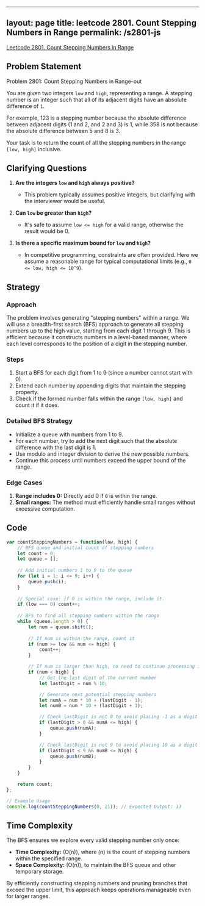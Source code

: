 
---
layout: page
title: leetcode 2801. Count Stepping Numbers in Range
permalink: /s2801-js
---
[Leetcode 2801. Count Stepping Numbers in Range](https://algoadvance.github.io/algoadvance/l2801)
## Problem Statement

Problem 2801: Count Stepping Numbers in Range-out

You are given two integers `low` and `high`, representing a range. A stepping number is an integer such that all of its adjacent digits have an absolute difference of `1`.

For example, 123 is a stepping number because the absolute difference between adjacent digits (1 and 2, and 2 and 3) is 1, while 358 is not because the absolute difference between 5 and 8 is 3.

Your task is to return the count of all the stepping numbers in the range `[low, high]` inclusive.

## Clarifying Questions

1. **Are the integers `low` and `high` always positive?**
   - This problem typically assumes positive integers, but clarifying with the interviewer would be useful.
   
2. **Can `low` be greater than `high`?**
   - It's safe to assume `low <= high` for a valid range, otherwise the result would be 0.

3. **Is there a specific maximum bound for `low` and `high`?**
   - In competitive programming, constraints are often provided. Here we assume a reasonable range for typical computational limits (e.g., `0 <= low, high <= 10^9`).

## Strategy

### Approach

The problem involves generating "stepping numbers" within a range. We will use a breadth-first search (BFS) approach to generate all stepping numbers up to the high value, starting from each digit 1 through 9. This is efficient because it constructs numbers in a level-based manner, where each level corresponds to the position of a digit in the stepping number.

### Steps

1. Start a BFS for each digit from 1 to 9 (since a number cannot start with 0).
2. Extend each number by appending digits that maintain the stepping property.
3. Check if the formed number falls within the range `[low, high]` and count it if it does.

### Detailed BFS Strategy

- Initialize a queue with numbers from 1 to 9.
- For each number, try to add the next digit such that the absolute difference with the last digit is 1.
- Use modulo and integer division to derive the new possible numbers.
- Continue this process until numbers exceed the upper bound of the range.

### Edge Cases

1. **Range includes 0:** Directly add 0 if `0` is within the range.
2. **Small ranges:** The method must efficiently handle small ranges without excessive computation.

## Code

```javascript
var countSteppingNumbers = function(low, high) {
    // BFS queue and initial count of stepping numbers
    let count = 0;
    let queue = [];
    
    // Add initial numbers 1 to 9 to the queue
    for (let i = 1; i <= 9; i++) {
        queue.push(i);
    }
    
    // Special case: if 0 is within the range, include it.
    if (low === 0) count++;
    
    // BFS to find all stepping numbers within the range
    while (queue.length > 0) {
        let num = queue.shift();
        
        // If num is within the range, count it
        if (num >= low && num <= high) {
            count++;
        }

        // If num is larger than high, no need to continue processing it
        if (num < high) {
            // Get the last digit of the current number
            let lastDigit = num % 10;

            // Generate next potential stepping numbers
            let numA = num * 10 + (lastDigit - 1);
            let numB = num * 10 + (lastDigit + 1);

            // Check lastDigit is not 0 to avoid placing -1 as a digit
            if (lastDigit > 0 && numA <= high) {
                queue.push(numA);
            }

            // Check lastDigit is not 9 to avoid placing 10 as a digit
            if (lastDigit < 9 && numB <= high) {
                queue.push(numB);
            }
        }
    }

    return count;
};

// Example Usage
console.log(countSteppingNumbers(0, 21)); // Expected Output: 13
```

## Time Complexity

The BFS ensures we explore every valid stepping number only once:

- **Time Complexity:** \(O(n)\), where \(n\) is the count of stepping numbers within the specified range.
- **Space Complexity:** \(O(n)\), to maintain the BFS queue and other temporary storage.

By efficiently constructing stepping numbers and pruning branches that exceed the upper limit, this approach keeps operations manageable even for larger ranges.